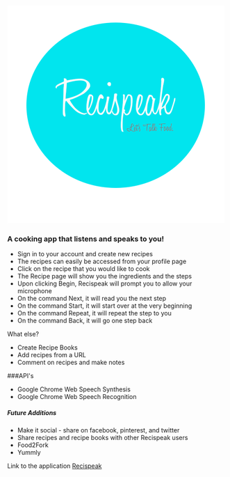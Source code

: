 ![ScreenShot](RecispeakLogo.png)
### A cooking app that listens and speaks to you!

* Sign in to your account and create new recipes
* The recipes can easily be accessed from your profile page
* Click on the recipe that you would like to cook
* The Recipe page will show you the ingredients and the steps
* Upon clicking Begin, Recispeak will prompt you to allow your microphone
* On the command Next, it will read you the next step
* On the command Start, it will start over at the very beginning
* On the command Repeat, it will repeat the step to you
* On the command Back, it will go one step back

What else?
* Create Recipe Books
* Add recipes from a URL
* Comment on recipes and make notes

###API's
* Google Chrome Web Speech Synthesis
* Google Chrome Web Speech Recognition

##### Future Additions
* Make it social - share on facebook, pinterest, and twitter
* Share recipes and recipe books with other Recispeak users
* Food2Fork
* Yummly

Link to the application
[Recispeak](http://recipespeak.herokuapp.com)
